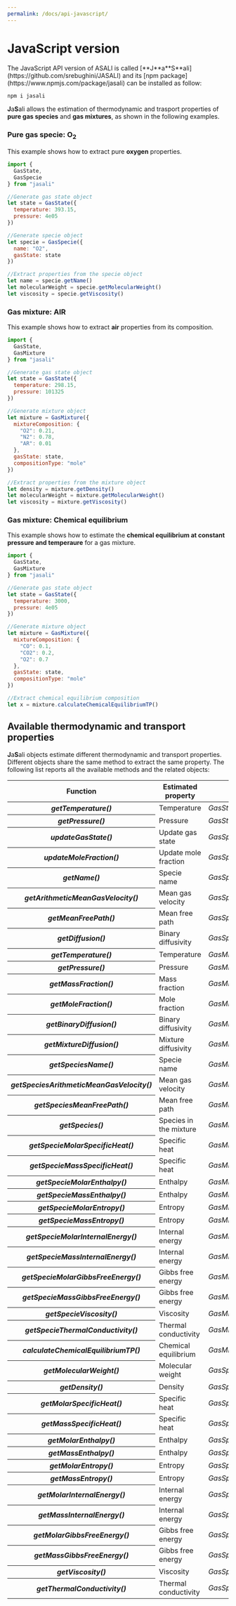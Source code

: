 ```yaml
---
permalink: /docs/api-javascript/
---
```

<h1 class="text-left"><b>JavaScript version</b></h1>
The JavaScript API version of ASALI is called [**J**a**S**ali](https://github.com/srebughini/JASALI) and its [npm package](https://www.npmjs.com/package/jasali) can be installed as follow:

```bash
npm i jasali
```

**J**a**S**ali allows the estimation of thermodynamic and trasport properties of **pure gas species** and **gas mixtures**, as shown in the following examples.

### Pure gas specie: O<sub>2</sub>
This example shows how to extract pure **oxygen** properties.

```javascript
import {
  GasState,
  GasSpecie
} from "jasali"

//Generate gas state object
let state = GasState({
  temperature: 393.15,
  pressure: 4e05
})

//Generate specie object
let specie = GasSpecie({
  name: "O2",
  gasState: state
})

//Extract properties from the specie object
let name = specie.getName()
let molecularWeight = specie.getMolecularWeight()
let viscosity = specie.getViscosity()
```

### Gas mixture: AIR
This example shows how to extract **air** properties from its composition.

```javascript
import {
  GasState,
  GasMixture
} from "jasali"

//Generate gas state object
let state = GasState({
  temperature: 298.15,
  pressure: 101325
})

//Generate mixture object
let mixture = GasMixture({
  mixtureComposition: {
    "O2": 0.21,
    "N2": 0.78,
    "AR": 0.01
  },
  gasState: state,
  compositionType: "mole"
})

//Extract properties from the mixture object
let density = mixture.getDensity()
let molecularWeight = mixture.getMolecularWeight()
let viscosity = mixture.getViscosity()
```
### Gas mixture: Chemical equilibrium
This example shows how to estimate the **chemical equilibrium at constant pressure and temperaure** for a gas mixture.

```javascript
import {
  GasState,
  GasMixture
} from "jasali"

//Generate gas state object
let state = GasState({
  temperature: 3000,
  pressure: 4e05
})

//Generate mixture object
let mixture = GasMixture({
  mixtureComposition: {
    "CO": 0.1,
    "CO2": 0.2,
    "O2": 0.7
  },
  gasState: state,
  compositionType: "mole"
})

//Extract chemical equilibrium composition
let x = mixture.calculateChemicalEquilibriumTP()
```

## **Available thermodynamic and transport properties**
**J**a**S**ali objects estimate different thermodynamic and transport properties. Different objects share the same method to extract the same property. The following list reports all the available methods and the related objects:

<div class="overflow-auto">
  <table class="table table-striped">
    <thead>
        <tr>
            <th scope="row">Function</th>
            <th>Estimated property</th>
            <th>Method of</th>
            <th>Unit dimension</th>
        </tr>
    </thead>
    <tbody>
      <tr>
        <th scope="row"><b><i>getTemperature()</i></b></th>
        <td>Temperature</td>
        <td><i>GasState</i></td>
        <td>K</td>
      </tr>
      <tr>
        <th scope="row"><b><i>getPressure()</i></b></th>
        <td>Pressure</td>
        <td><i>GasState</i></td>
        <td>Pa</td>
      </tr>
      <tr>
        <th scope="row"><b><i>updateGasState()</i></b></th>
        <td>Update gas state</td>
        <td><i>GasSpecie</i></td>
        <td>n.a</td>
      </tr>
      <tr>
        <th scope="row"><b><i>updateMoleFraction()</i></b></th>
        <td>Update mole fraction</td>
        <td><i>GasSpecie</i></td>
        <td>n.a</td>
      </tr>
      <tr>
        <th scope="row"><b><i>getName()</i></b></th>
        <td>Specie name</td>
        <td><i>GasSpecie</i></td>
        <td>n.a</td>
      </tr>
      <tr>
        <th scope="row"><b><i>getArithmeticMeanGasVelocity()</i></b></th>
        <td>Mean gas velocity</td>
        <td><i>GasSpecie</i></td>
        <td>m/s</td>
      </tr>
      <tr>
        <th scope="row"><b><i>getMeanFreePath()</i></b></th>
        <td>Mean free path</td>
        <td><i>GasSpecie</i></td>
        <td>m</td>
      </tr>
      <tr>
        <th scope="row"><b><i>getDiffusion()</i></b></th>
        <td>Binary diffusivity</td>
        <td><i>GasSpecie</i></td>
        <td>m<sup>2</sup>/s</td>
      </tr>
      <tr>
        <th scope="row"><b><i>getTemperature()</i></b></th>
        <td>Temperature</td>
        <td><i>GasMixture</i></td>
        <td>K</td>
      </tr>
      <tr>
        <th scope="row"><b><i>getPressure()</i></b></th>
        <td>Pressure</td>
        <td><i>GasMixture</i></td>
        <td>Pa</td>
      </tr>
      <tr>
        <th scope="row"><b><i>getMassFraction()</i></b></th>
        <td>Mass fraction</td>
        <td><i>GasMixture</i></td>
        <td>n.a</td>
      </tr>
      <tr>
        <th scope="row"><b><i>getMoleFraction()</i></b></th>
        <td>Mole fraction</td>
        <td><i>GasMixture</i></td>
        <td>n.a</td>
      </tr>
      <tr>
        <th scope="row"><b><i>getBinaryDiffusion()</i></b></th>
        <td>Binary diffusivity</td>
        <td><i>GasMixture</i></td>
        <td>m<sup>2</sup>/s</td>
      </tr>
      <tr>
        <th scope="row"><b><i>getMixtureDiffusion()</i></b></th>
        <td>Mixture diffusivity</td>
        <td><i>GasMixture</i></td>
        <td>m<sup>2</sup>/s</td>
      </tr>
      <tr>
        <th scope="row"><b><i>getSpeciesName()</i></b></th>
        <td>Specie name</td>
        <td><i>GasMixture</i></td>
        <td>n.a</td>
      </tr>
      <tr>
        <th scope="row"><b><i>getSpeciesArithmeticMeanGasVelocity()</i></b></th>
        <td>Mean gas velocity</td>
        <td><i>GasMixture</i></td>
        <td>m/s</td>
      </tr>
      <tr>
        <th scope="row"><b><i>getSpeciesMeanFreePath()</i></b></th>
        <td>Mean free path</td>
        <td><i>GasMixture</i></td>
        <td>m</td>
      </tr>
      <tr>
        <th scope="row"><b><i>getSpecies()</i></b></th>
        <td>Species in the mixture</td>
        <td><i>GasMixture</i></td>
        <td>n.a</td>
      </tr>
      <tr>
        <th scope="row"><b><i>getSpecieMolarSpecificHeat()</i></b></th>
        <td>Specific heat</td>
        <td><i>GasMixture</i></td>
        <td>J/kmol/K</td>
      </tr>
      <tr>
        <th scope="row"><b><i>getSpecieMassSpecificHeat()</i></b></th>
        <td>Specific heat</td>
        <td><i>GasMixture</i></td>
        <td>J/kg/K</td>
      </tr>
      <tr>
        <th scope="row"><b><i>getSpecieMolarEnthalpy()</i></b></th>
        <td>Enthalpy</td>
        <td><i>GasMixture</i></td>
        <td>J/kmol</td>
      </tr>
      <tr>
        <th scope="row"><b><i>getSpecieMassEnthalpy()</i></b></th>
        <td>Enthalpy</td>
        <td><i>GasMixture</i></td>
        <td>J/kg</td>
      </tr>
      <tr>
        <th scope="row"><b><i>getSpecieMolarEntropy()</i></b></th>
        <td>Entropy</td>
        <td><i>GasMixture</i></td>
        <td>J/kmol/K</td>
      </tr>
      <tr>
        <th scope="row"><b><i>getSpecieMassEntropy()</i></b></th>
        <td>Entropy</td>
        <td><i>GasMixture</i></td>
        <td>J/kg/K</td>
      </tr>
      <tr>
        <th scope="row"><b><i>getSpecieMolarInternalEnergy()</i></b></th>
        <td>Internal energy</td>
        <td><i>GasMixture</i></td>
        <td>J/kmol</td>
      </tr>
      <tr>
        <th scope="row"><b><i>getSpecieMassInternalEnergy()</i></b></th>
        <td>Internal energy</td>
        <td><i>GasMixture</i></td>
        <td>J/kg</td>
      </tr>
      <tr>
        <th scope="row"><b><i>getSpecieMolarGibbsFreeEnergy()</i></b></th>
        <td>Gibbs free energy</td>
        <td><i>GasMixture</i></td>
        <td>J/kmol</td>
      </tr>
      <tr>
        <th scope="row"><b><i>getSpecieMassGibbsFreeEnergy()</i></b></th>
        <td>Gibbs free energy</td>
        <td><i>GasMixture</i></td>
        <td>J/kg</td>
      </tr>
      <tr>
        <th scope="row"><b><i>getSpecieViscosity()</i></b></th>
        <td>Viscosity</td>
        <td><i>GasMixture</i></td>
        <td>Pa*s</td>
      </tr>
      <tr>
        <th scope="row"><b><i>getSpecieThermalConductivity()</i></b></th>
        <td>Thermal conductivity</td>
        <td><i>GasMixture</i></td>
        <td>W/m/K</td>
      </tr>
      <tr>
        <th scope="row"><b><i>calculateChemicalEquilibriumTP()</i></b></th>
        <td>Chemical equilibrium</td>
        <td><i>GasMixture</i></td>
        <td>mole fraction</td>
      </tr>
      <tr>
        <th scope="row"><b><i>getMolecularWeight()</i></b></th>
        <td>Molecular weight</td>
        <td><i>GasSpecie/GasMixture</i></td>
        <td>g/mol</td>
      </tr>
      <tr>
        <th scope="row"><b><i>getDensity()</i></b></th>
        <td>Density</td>
        <td><i>GasSpecie/GasMixture</i></td>
        <td>kg/m<sup>3</sup></td>
      </tr>
      <tr>
        <th scope="row"><b><i>getMolarSpecificHeat()</i></b></th>
        <td>Specific heat</td>
        <td><i>GasSpecie/GasMixture</i></td>
        <td>J/kmol/K</td>
      </tr>
      <tr>
        <th scope="row"><b><i>getMassSpecificHeat()</i></b></th>
        <td>Specific heat</td>
        <td><i>GasSpecie/GasMixture</i></td>
        <td>J/kg/K</td>
      </tr>
      <tr>
        <th scope="row"><b><i>getMolarEnthalpy()</i></b></th>
        <td>Enthalpy</td>
        <td><i>GasSpecie/GasMixture</i></td>
        <td>J/kmol</td>
      </tr>
      <tr>
        <th scope="row"><b><i>getMassEnthalpy()</i></b></th>
        <td>Enthalpy</td>
        <td><i>GasSpecie/GasMixture</i></td>
        <td>J/kg</td>
      </tr>
      <tr>
        <th scope="row"><b><i>getMolarEntropy()</i></b></th>
        <td>Entropy</td>
        <td><i>GasSpecie/GasMixture</i></td>
        <td>J/kmol/K</td>
      </tr>
      <tr>
        <th scope="row"><b><i>getMassEntropy()</i></b></th>
        <td>Entropy</td>
        <td><i>GasSpecie/GasMixture</i></td>
        <td>J/kg/K</td>
      </tr>
      <tr>
        <th scope="row"><b><i>getMolarInternalEnergy()</i></b></th>
        <td>Internal energy</td>
        <td><i>GasSpecie/GasMixture</i></td>
        <td>J/kmol</td>
      </tr>
      <tr>
        <th scope="row"><b><i>getMassInternalEnergy()</i></b></th>
        <td>Internal energy</td>
        <td><i>GasSpecie/GasMixture</i></td>
        <td>J/kg</td>
      </tr>
      <tr>
        <th scope="row"><b><i>getMolarGibbsFreeEnergy()</i></b></th>
        <td>Gibbs free energy</td>
        <td><i>GasSpecie/GasMixture</i></td>
        <td>J/kmol</td>
      </tr>
      <tr>
        <th scope="row"><b><i>getMassGibbsFreeEnergy()</i></b></th>
        <td>Gibbs free energy</td>
        <td><i>GasSpecie/GasMixture</i></td>
        <td>J/kg</td>
      </tr>
      <tr>
        <th scope="row"><b><i>getViscosity()</i></b></th>
        <td>Viscosity</td>
        <td><i>GasSpecie/GasMixture</i></td>
        <td>Pa*s</td>
      </tr>
      <tr>
        <th scope="row"><b><i>getThermalConductivity()</i></b></th>
        <td>Thermal conductivity</td>
        <td><i>GasSpecie/GasMixture</i></td>
        <td>W/m/K</td>
      </tr>
    </tbody>
  </table>
</div>

